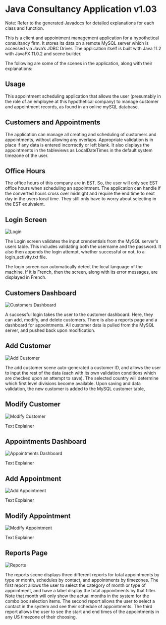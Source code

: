 # Java Consultancy Application v1.03 #

Note: Refer to the generated Javadocs for detailed explanations for each class and function.

This is a client and appointment management application for a hypothetical consultancy firm. It stores its data on a remote MySQL server which is accessed via Java’s JDBC Driver. The application itself is built with Java 11.2 with JavaFX 11.0.2 and scene builder.

The following are some of the scenes in the application, along with their explanations:

## Usage ##

This appointment scheduling application that allows the user (presumably in the role of an employee at this hypothetical company) to manage customer and appointment records, as found in an online mySQL database. 

## Customers and Appointments ##

The application can manage all creating and scheduling of customers and appointments, without allowing any overlaps. 
Appropriate validation is in place if any data is entered incorrectly or left blank. 
It also displays the appointments in the tableviews as LocalDateTimes in the default system timezone of the user. 


## Office Hours ##

The office hours of this company are in EST. So, the user will only see EST office hours when scheduling an appointment. 
The application can handle if the converted hours cross over midnight and require the end time to next day in the users local time. 
They still only have to worry about selecting in the EST equivalent.

## Login Screen

![Login](/screen_shots/login.png?raw=true "Login")

The Login screen validates the input crendentials from the MySQL server's users table. This includes validating both the username and the password. It also then appends the login attempt, whether successful or not, to a login_activity.txt file. 

The login screen can automatically detect the local language of the machine. If it is French, then the screen, along with its error messages, are displayed in French.


## Customers Dashboard

![Customers Dashboard](/screen_shots/Customers_Dashboard.png?raw=true "Customers Dashboard")

A successful login takes the user to the customer dashboard. Here, they can add, modify, and delete customers. There is also a reports page and a dashboard for appointments. All customer data is pulled from the MySQL server, and pushed back upon modification.


## Add Customer

![Add Customer](/screen_shots/Add_Customers.png?raw=true "Add Customer")

The add customer scene auto-generated a customer ID, and allows the user to input the rest of the data (each with its own validation conditions which are checked upon an attempt to save). The selected country will determine which first level divisions become available. Upon saving and data validation, the new customer is added to the MySQL customer table,  

## Modify Customer

![Modify Customer](/screen_shots/modify_customer.png?raw=true "Modify Customer")

Text Explainer


## Appointments Dashboard

![Appointments Dashboard](/screen_shots/Appointments_Dashboard.png?raw=true "Appointments Dashboard")

Text Explainer


## Add Appointment

![Add Appointment](/screen_shots/Add_Appointment.png?raw=true "Add Appointment")

Text Explainer


## Modify Appointment

![Modify Appointment](/screen_shots/modify_appointment.png?raw=true "Modify Appointment")

Text Explainer


## Reports Page

![Reports](/screen_shots/Reports.png?raw=true "Reports")

The reports scene displays three different reports for total appointments by type or month, schedules by contact, and appointments by timezones.
The first report allows the user to select the category of month or type of appointment, and have a label display the total appointments by that filter.
Note that month will only show the actual months in the system for the combo box selection items.
The second report allows the user to select a contact in the system and see their schedule of appointments.
The third report allows the user to see the start and end times of the appointments in any US timezone of their choosing.

